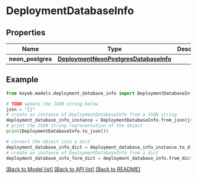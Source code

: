 # DeploymentDatabaseInfo


## Properties

Name | Type | Description | Notes
------------ | ------------- | ------------- | -------------
**neon_postgres** | [**DeploymentNeonPostgresDatabaseInfo**](DeploymentNeonPostgresDatabaseInfo.md) |  | [optional] 

## Example

```python
from koyeb.models.deployment_database_info import DeploymentDatabaseInfo

# TODO update the JSON string below
json = "{}"
# create an instance of DeploymentDatabaseInfo from a JSON string
deployment_database_info_instance = DeploymentDatabaseInfo.from_json(json)
# print the JSON string representation of the object
print(DeploymentDatabaseInfo.to_json())

# convert the object into a dict
deployment_database_info_dict = deployment_database_info_instance.to_dict()
# create an instance of DeploymentDatabaseInfo from a dict
deployment_database_info_form_dict = deployment_database_info.from_dict(deployment_database_info_dict)
```
[[Back to Model list]](../README.md#documentation-for-models) [[Back to API list]](../README.md#documentation-for-api-endpoints) [[Back to README]](../README.md)



